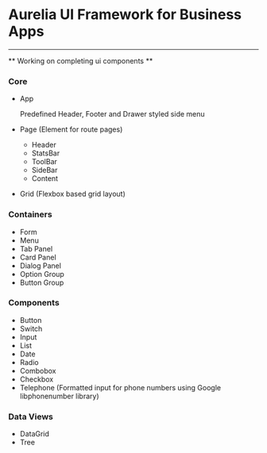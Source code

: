 # Aurelia UI Framework for Business Apps
----

** Working on completing ui components **

### Core
* App

	Predefined Header, Footer and Drawer styled side menu

* Page (Element for route pages)
	* Header
	* StatsBar
	* ToolBar
	* SideBar
	* Content
* Grid (Flexbox based grid layout)

### Containers
* Form
* Menu
* Tab Panel
* Card Panel
* Dialog Panel
* Option Group
* Button Group

### Components
* Button
* Switch
* Input
* List
* Date
* Radio
* Combobox
* Checkbox
* Telephone (Formatted input for phone numbers using Google libphonenumber library)

### Data Views
* DataGrid
* Tree
